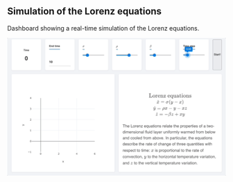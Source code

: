 ## Simulation of the Lorenz equations

Dashboard showing a real-time simulation of the Lorenz equations.

![preview](lorenz.gif)
